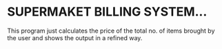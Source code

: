 # SUPERMAKET BILLING SYSTEM...

This program just calculates the price of the total no. of items brought by the user and shows the output in a refined way.
